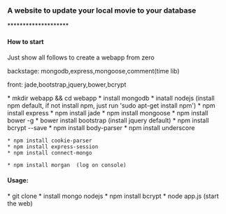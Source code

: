 <h3>
	A website to update your local movie to your database
</h3>
<p>
********************
</p>

<h4>
	How to start
</h4>
<p>Just show all follows to create a webapp from zero</p>
<p>backstage: mongodb,express,mongoose,comment(time lib)</p>
<p>front: jade,bootstrap,jquery,bower,bcrypt</p>
	* mkdir webapp && cd webapp
	* install mongodb
	* inatall nodejs (install npm default, if not install npm, just run 'sudo apt-get install npm')
	* npm install express
	* npm install jade
	* npm install mongoose
	* npm install bower -g
	* bower install bootstrap (install jquery default)
	* npm install bcrypt --save
	* npm install body-parser
	* npm install underscore

	* npm install cookie-parser
	* npm install express-session
	* npm install connect-mongo

	* npm install morgan  (log on console)
<h4>
	Usage:
</h4>
	* git clone
	* install mongo nodejs
	* npm install bcrypt
	* node app.js (start the web)
